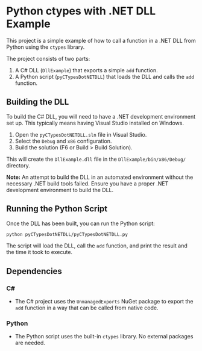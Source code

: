 # Python ctypes with .NET DLL Example

This project is a simple example of how to call a function in a .NET DLL from Python using the `ctypes` library.

The project consists of two parts:
1.  A C# DLL (`DllExample`) that exports a simple `add` function.
2.  A Python script (`pyCTypesDotNETDLL`) that loads the DLL and calls the `add` function.

## Building the DLL

To build the C# DLL, you will need to have a .NET development environment set up. This typically means having Visual Studio installed on Windows.

1.  Open the `pyCTypesDotNETDLL.sln` file in Visual Studio.
2.  Select the `Debug` and `x86` configuration.
3.  Build the solution (F6 or Build > Build Solution).

This will create the `DllExample.dll` file in the `DllExample/bin/x86/Debug/` directory.

**Note:** An attempt to build the DLL in an automated environment without the necessary .NET build tools failed. Ensure you have a proper .NET development environment to build the DLL.

## Running the Python Script

Once the DLL has been built, you can run the Python script:

```bash
python pyCTypesDotNETDLL/pyCTypesDotNETDLL.py
```

The script will load the DLL, call the `add` function, and print the result and the time it took to execute.

## Dependencies

### C#
- The C# project uses the `UnmanagedExports` NuGet package to export the `add` function in a way that can be called from native code.

### Python
- The Python script uses the built-in `ctypes` library. No external packages are needed.
